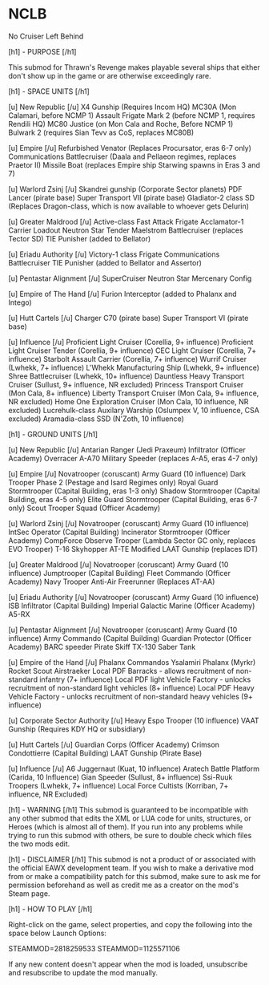 # NCLB
No Cruiser Left Behind

[h1] - PURPOSE [/h1]

This submod for Thrawn's Revenge makes playable several ships that either 
don't show up in the game or are otherwise exceedingly rare.

[h1] - SPACE UNITS [/h1]

[u] New Republic [/u]
X4 Gunship (Requires Incom HQ)
MC30A (Mon Calamari, before NCMP 1)
Assault Frigate Mark 2 (before NCMP 1, requires Rendili HQ)
MC80 Justice (on Mon Cala and Roche, Before NCMP 1)
Bulwark 2 (requires Sian Tevv as CoS, replaces MC80B)

[u] Empire [/u]
Refurbished Venator (Replaces Procursator, eras 6-7 only)
Communications Battlecruiser (Daala and Pellaeon regimes, replaces Praetor II)
Missile Boat (replaces Empire ship Starwing spawns in Eras 3 and 7)

[u] Warlord Zsinj [/u]
Skandrei gunship (Corporate Sector planets)
PDF Lancer (pirate base)
Super Transport VII (pirate base)
Gladiator-2 class SD (Replaces Dragon-class, which is now available to whoever gets Delurin)

[u] Greater Maldrood [/u]
Active-class Fast Attack Frigate
Acclamator-1 Carrier Loadout
Neutron Star Tender
Maelstrom Battlecruiser (replaces Tector SD)
TIE Punisher (added to Bellator)

[u] Eriadu Authority [/u]
Victory-1 class Frigate
Communications Battlecruiser
TIE Punisher (added to Bellator and Assertor)

[u] Pentastar Alignment [/u]
SuperCruiser
Neutron Star Mercenary Config

[u] Empire of The Hand [/u]
Furion Interceptor (added to Phalanx and Intego)

[u] Hutt Cartels [/u]
Charger C70 (pirate base)
Super Transport VI (pirate base)

[u] Influence [/u]
Proficient Light Cruiser (Corellia, 9+ influence)
Proficient Light Cruiser Tender (Corellia, 9+ influence)
CEC Light Cruiser (Corellia, 7+ influence)
Starbolt Assault Carrier (Corellia, 7+ influence)
Wurrif Cruiser (Lwhekk, 7+ influence)
L'Whekk Manufacturing Ship (Lwhekk, 9+ influence)
Shree Battlecruiser (Lwhekk, 10+ influence)
Dauntless Heavy Transport Cruiser (Sullust, 9+ influence, NR excluded) 
Princess Transport Cruiser (Mon Cala, 8+ influence)
Liberty Transport Cruiser (Mon Cala, 9+ influence, NR excluded) 
Home One Exploration Cruiser (Mon Cala, 10 influence, NR excluded) 
Lucrehulk-class Auxilary Warship (Oslumpex V, 10 influence, CSA excluded) 
Aramadia-class SSD (N'Zoth, 10 influence)

[h1] - GROUND UNITS [/h1]

[u] New Republic [/u]
Antarian Ranger (Jedi Praxeum)
Infiltrator (Officer Academy)
Overracer
A-A70 Military Speeder (replaces A-A5, eras 4-7 only)

[u] Empire [/u]
Novatrooper (coruscant) 
Army Guard (10 influence)
Dark Trooper Phase 2 (Pestage and Isard Regimes only)
Royal Guard Stormtrooper (Capital Building, eras 1-3 only)
Shadow Stormtrooper (Capital Building, eras 4-5 only)
Elite Guard Stormtrooper (Capital Building, eras 6-7 only)
Scout Trooper Squad (Officer Academy)

[u] Warlord Zsinj [/u]
Novatrooper (coruscant)
Army Guard (10 influence)
IntSec Operator (Capital Building)
Incinerator Stormtrooper (Officer Academy)
CompForce Observe Trooper (Lambda Sector GC only, replaces EVO Trooper)
T-16 Skyhopper
AT-TE
Modified LAAT Gunship (replaces IDT)

[u] Greater Maldrood [/u]
Novatrooper (coruscant)
Army Guard (10 influence)
Jumptrooper (Capital Building)
Fleet Commando (Officer Academy)
Navy Trooper
Anti-Air Freerunner (Replaces AT-AA)

[u] Eriadu Authority [/u]
Novatrooper (coruscant)
Army Guard (10 influence)
ISB Infiltrator (Capital Building)
Imperial Galactic Marine (Officer Academy)
A5-RX

[u] Pentastar Alignment [/u]
Novatrooper (coruscant)
Army Guard (10 influence)
Army Commando (Capital Building)
Guardian Protector (Officer Academy)
BARC speeder
Pirate Skiff
TX-130 Saber Tank

[u] Empire of the Hand [/u]
Phalanx Commandos
Ysalamiri Phalanx (Myrkr)
Rocket Scout
Airstraeker
Local PDF Barracks - allows recruitment of non-standard infantry (7+ influence)
Local PDF light Vehicle Factory - unlocks recruitment of non-standard light vehicles (8+ influence)
Local PDF Heavy Vehicle Factory - unlocks recruitment of non-standard heavy vehicles (9+ influence)

[u] Corporate Sector Authority [/u]
Heavy Espo Trooper (10 influence)
VAAT Gunship (Requires KDY HQ or subsidiary)

[u] Hutt Cartels [/u]
Guardian Corps (Officer Academy)
Crimson Condottierre (Capital Building)
LAAT Gunship (Pirate Base)

[u] Influence [/u]
A6 Juggernaut (Kuat, 10 influence)
Aratech Battle Platform (Carida, 10 Influence)
Gian Speeder (Sullust, 8+ influence)
Ssi-Ruuk Troopers (Lwhekk, 7+ influence)
Local Force Cultists (Korriban, 7+ influence, NR Excluded)

[h1] - WARNING [/h1]
This submod is guaranteed to be incompatible with any other submod that edits the XML or LUA code for units, structures, or Heroes (which is almost all of them). If you run into any problems while trying to run this submod with others, be sure to double check which files the two mods edit.

[h1] - DISCLAIMER [/h1]
This submod is not a product of or associated with the official EAWX development team.
If you wish to make a derivative mod from or make a compatibility patch for this submod, make sure to ask me for permission beforehand as well as credit me as a creator on the mod's Steam page. 

[h1] - HOW TO PLAY [/h1]

Right-click on the game, select properties, and copy the following into the space below Launch Options:

STEAMMOD=2818259533 STEAMMOD=1125571106

If any new content doesn't appear when the mod is loaded, unsubscribe and resubscribe to update the mod manually.